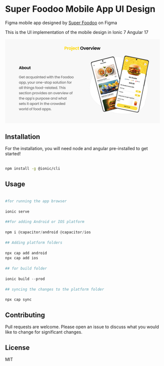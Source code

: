 # Super Foodoo Mobile App UI Design

Figma mobile app designed by [Super Foodoo]([https://www.figma.com/@techcrowd](https://www.figma.com/file/wjIyOrWM59lEhTgNFq5OLU/Super-Foodoo-(Community)?type=design&mode=design&t=zavBNh8lLGyl3C0L-0)) on Figma

This is the UI implementation of the mobile design in Ionic 7 Angular 17

![img](./cover.png)

## Installation

For the installation, you will need node and angular pre-installed to get started!

```bash

npm install -g @ionic/cli

```

## Usage

```python

#for running the app browser

ionic serve

##for adding Android or IOS platform

npm i @capacitor/android @capacitor/ios

## Adding platform folders

npx cap add android
npx cap add ios

## for build folder

ionic build --prod

## syncing the changes to the platform folder

npx cap sync


```

## Contributing

Pull requests are welcome. Please open an issue to discuss what you would like to change for significant changes.

## License

MIT
